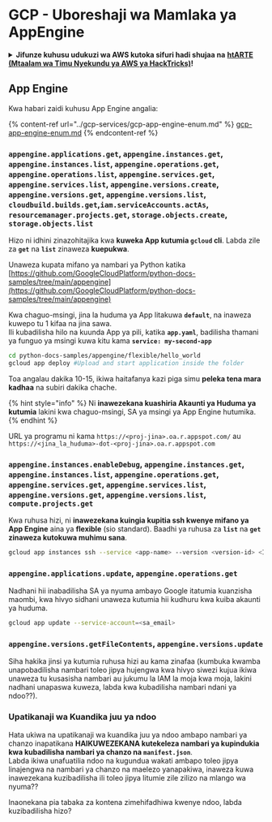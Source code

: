 # GCP - Uboreshaji wa Mamlaka ya AppEngine

<details>

<summary><strong>Jifunze kuhusu udukuzi wa AWS kutoka sifuri hadi shujaa na</strong> <a href="https://training.hacktricks.xyz/courses/arte"><strong>htARTE (Mtaalam wa Timu Nyekundu ya AWS ya HackTricks)</strong></a><strong>!</strong></summary>

Njia nyingine za kusaidia HackTricks:

* Ikiwa unataka kuona **kampuni yako ikionekana kwenye HackTricks** au **kupakua HackTricks kwa PDF** Angalia [**MIPANGO YA USAJILI**](https://github.com/sponsors/carlospolop)!
* Pata [**bidhaa rasmi za PEASS & HackTricks**](https://peass.creator-spring.com)
* Gundua [**Familia ya PEASS**](https://opensea.io/collection/the-peass-family), mkusanyiko wetu wa [**NFTs**](https://opensea.io/collection/the-peass-family) ya kipekee
* **Jiunge na** 💬 [**Kikundi cha Discord**](https://discord.gg/hRep4RUj7f) au [**kikundi cha telegram**](https://t.me/peass) au **tufuate** kwenye **Twitter** 🐦 [**@hacktricks_live**](https://twitter.com/hacktricks_live)**.**
* **Shiriki mbinu zako za udukuzi kwa kuwasilisha PRs kwa** [**HackTricks**](https://github.com/carlospolop/hacktricks) na [**HackTricks Cloud**](https://github.com/carlospolop/hacktricks-cloud) repos za github.

</details>

## App Engine

Kwa habari zaidi kuhusu App Engine angalia:

{% content-ref url="../gcp-services/gcp-app-engine-enum.md" %}
[gcp-app-engine-enum.md](../gcp-services/gcp-app-engine-enum.md)
{% endcontent-ref %}

### `appengine.applications.get`, `appengine.instances.get`, `appengine.instances.list`, `appengine.operations.get`, `appengine.operations.list`, `appengine.services.get`, `appengine.services.list`, `appengine.versions.create`, `appengine.versions.get`, `appengine.versions.list`, `cloudbuild.builds.get`,`iam.serviceAccounts.actAs`, `resourcemanager.projects.get`, `storage.objects.create`, `storage.objects.list`

Hizo ni idhini zinazohitajika kwa **kuweka App kutumia `gcloud` cli**. Labda zile za **`get`** na **`list`** zinaweza **kuepukwa**.

Unaweza kupata mifano ya nambari ya Python katika [https://github.com/GoogleCloudPlatform/python-docs-samples/tree/main/appengine](https://github.com/GoogleCloudPlatform/python-docs-samples/tree/main/appengine)

Kwa chaguo-msingi, jina la huduma ya App litakuwa **`default`**, na inaweza kuwepo tu 1 kifaa na jina sawa.\
Ili kubadilisha hilo na kuunda App ya pili, katika **`app.yaml`**, badilisha thamani ya funguo ya msingi kuwa kitu kama **`service: my-second-app`**
```bash
cd python-docs-samples/appengine/flexible/hello_world
gcloud app deploy #Upload and start application inside the folder
```
Toa angalau dakika 10-15, ikiwa haitafanya kazi piga simu **peleka tena mara kadhaa** na subiri dakika chache.

{% hint style="info" %}
Ni **inawezekana kuashiria Akaunti ya Huduma ya kutumia** lakini kwa chaguo-msingi, SA ya msingi ya App Engine hutumika.
{% endhint %}

URL ya programu ni kama `https://<proj-jina>.oa.r.appspot.com/` au `https://<jina_la_huduma>-dot-<proj-jina>.oa.r.appspot.com`

### `appengine.instances.enableDebug`, `appengine.instances.get`, `appengine.instances.list`, `appengine.operations.get`, `appengine.services.get`, `appengine.services.list`, `appengine.versions.get`, `appengine.versions.list`, `compute.projects.get`

Kwa ruhusa hizi, ni **inawezekana kuingia kupitia ssh kwenye mifano ya App Engine** aina ya **flexible** (sio standard). Baadhi ya ruhusa za **`list`** na **`get`** **zinaweza kutokuwa muhimu sana**.
```bash
gcloud app instances ssh --service <app-name> --version <version-id> <ID>
```
### `appengine.applications.update`, `appengine.operations.get`

Nadhani hii inabadilisha SA ya nyuma ambayo Google itatumia kuanzisha maombi, kwa hivyo sidhani unaweza kutumia hii kudhuru kwa kuiba akaunti ya huduma.
```bash
gcloud app update --service-account=<sa_email>
```
### `appengine.versions.getFileContents`, `appengine.versions.update`

Siha hakika jinsi ya kutumia ruhusa hizi au kama zinafaa (kumbuka kwamba unapobadilisha nambari toleo jipya hujengwa kwa hivyo siwezi kujua ikiwa unaweza tu kusasisha nambari au jukumu la IAM la moja kwa moja, lakini nadhani unapaswa kuweza, labda kwa kubadilisha nambari ndani ya ndoo??).

### Upatikanaji wa Kuandika juu ya ndoo

Hata ukiwa na upatikanaji wa kuandika juu ya ndoo ambapo nambari ya chanzo inapatikana **HAIKUWEZEKANA kutekeleza nambari ya kupindukia kwa kubadilisha nambari ya chanzo na `manifest.json`**.\
Labda ikiwa unafuatilia ndoo na kugundua wakati ambapo toleo jipya linajengwa na nambari ya chanzo na maelezo yanapakiwa, inaweza kuwa inawezekana kuzibadilisha ili toleo jipya litumie zile zilizo na mlango wa nyuma??

Inaonekana pia tabaka za kontena zimehifadhiwa kwenye ndoo, labda kuzibadilisha hizo?
